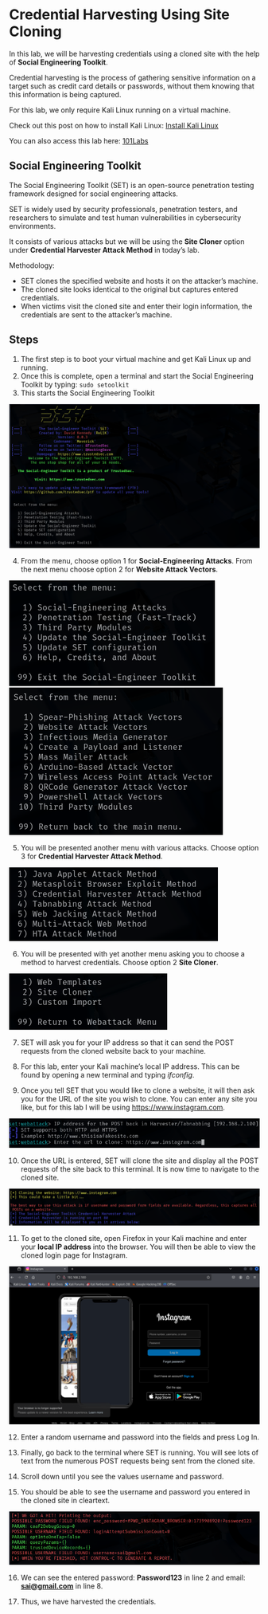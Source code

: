 # Credential Harvesting Using Site Cloning

In this lab, we will be harvesting credentials using a cloned site with the help of **Social Engineering Toolkit**.

Credential harvesting is the process of gathering sensitive information on a target such as credit card details or passwords, without them knowing that this information is being captured.

For this lab, we only require Kali Linux running on a virtual machine.

Check out this post on how to install Kali Linux: <a href="https://github.com/sai-kantamuneni/Kali-Linux-Tools/tree/main/1.%20Install%20Kali">Install Kali Linux</a>

You can also access this lab here: <a href="https://www.101labs.net/comptia-security/lab-1-credential-harvesting-using-site-cloning/">101Labs</a>

## Social Engineering Toolkit

The Social Engineering Toolkit (SET) is an open-source penetration testing framework designed for social engineering attacks.

SET is widely used by security professionals, penetration testers, and researchers to simulate and test human vulnerabilities in cybersecurity environments.

It consists of various attacks but we will be using the **Site Cloner** option under **Credential Harvester Attack Method** in today’s lab.

Methodology:
* SET clones the specified website and hosts it on the attacker’s machine.
* The cloned site looks identical to the original but captures entered credentials.
* When victims visit the cloned site and enter their login information, the credentials are sent to the attacker’s machine.

## Steps
1. The first step is to boot your virtual machine and get Kali Linux up and running.
2. Once this is complete, open a terminal and start the Social Engineering Toolkit by typing:
`sudo setoolkit`
3. This starts the Social Engineering Toolkit

<img src="Assets/101-1.png">

4. From the menu, choose option 1 for **Social-Engineering Attacks**. From the next menu choose option 2 for **Website Attack Vectors**.

<img src="Assets/101-2.png">

<img src="Assets/101-3.png">

5. You will be presented another menu with various attacks. Choose option 3 for **Credential Harvester Attack Method**.

<img src="Assets/101-4.png">

6. You will be presented with yet another menu asking you to choose a method to harvest credentials. Choose option 2 **Site Cloner**.

<img src="Assets/101-5.png">

7. SET will ask you for your IP address so that it can send the POST requests from the cloned website back to your machine.

8. For this lab, enter your Kali machine’s local IP address. This can be found by opening a new terminal and typing _ifconfig_.

9. Once you tell SET that you would like to clone a website, it will then ask you for the URL of the site you wish to clone. You can enter any site you like, but for this lab I will be using https://www.instagram.com.

<img src="Assets/101-6.png">

10. Once the URL is entered, SET will clone the site and display all the POST requests of the site back to this terminal. It is now time to navigate to the cloned site.

<img src="Assets/101-7.png">

11. To get to the cloned site, open Firefox in your Kali machine and enter your **local IP address** into the browser. You will then be able to view the cloned login page for Instagram.

<img src="Assets/101-8.png">

12. Enter a random username and password into the fields and press Log In.

13. Finally, go back to the terminal where SET is running. You will see lots of text from the numerous POST requests being sent from the cloned site.

14. Scroll down until you see the values username and password.

15. You should be able to see the username and password you entered in the cloned site in cleartext.

<img src="Assets/101-9.png">

16. We can see the entered password: **Password123** in line 2 and email: **sai@gmail.com** in line 8.

17. Thus, we have harvested the credentials.

